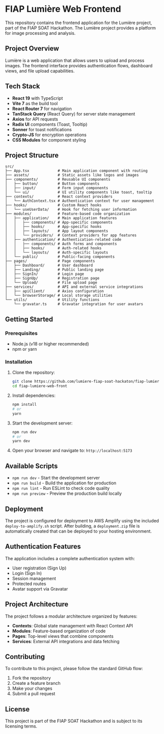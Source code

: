 # FIAP Lumière Web Frontend

This repository contains the frontend application for the Lumière project, part of the FIAP SOAT Hackathon. The Lumière project provides a platform for image processing and analysis.

## Project Overview

Lumière is a web application that allows users to upload and process images. The frontend interface provides authentication flows, dashboard views, and file upload capabilities.

## Tech Stack

- **React 19** with TypeScript
- **Vite 7** as the build tool
- **React Router 7** for navigation
- **TanStack Query** (React Query) for server state management
- **Axios** for API requests
- **Radix UI** components (Toast, Tooltip)
- **Sonner** for toast notifications
- **Crypto-JS** for encryption operations
- **CSS Modules** for component styling

## Project Structure

```
src/
├── App.tsx             # Main application component with routing
├── assets/             # Static assets like logos and images
├── components/         # Reusable UI components
│   ├── button/         # Button components
│   ├── input/          # Form input components
│   └── ui/             # UI utility components like toast, tooltip
├── contexts/           # React context providers
│   └── AuthContext.tsx # Authentication context for user management
├── hooks/              # Custom React hooks
│   └── useUserData/    # Hook for fetching user information
├── modules/            # Feature-based code organization
│   ├── application/    # Main application features
│   │   ├── components/ # App-specific components
│   │   ├── hooks/      # App-specific hooks
│   │   ├── layouts/    # App layout components
│   │   └── providers/  # Context providers for app features
│   ├── authentication/ # Authentication-related code
│   │   ├── components/ # Auth forms and components
│   │   ├── hooks/      # Auth-related hooks
│   │   └── layouts/    # Auth-specific layouts
│   └── public/         # Public-facing components
├── pages/              # Page components
│   ├── Dashboard/      # User dashboard
│   ├── Landing/        # Public landing page
│   ├── SignIn/         # Login page
│   ├── SignUp/         # Registration page
│   └── Upload/         # File upload page
├── services/           # API and external service integrations
│   ├── apiClient/      # Axios configuration
│   └── browserStorage/ # Local storage utilities
└── utils/              # Utility functions
    └── gravatar.ts     # Gravatar integration for user avatars
```

## Getting Started

### Prerequisites

- Node.js (v18 or higher recommended)
- npm or yarn

### Installation

1. Clone the repository:
   ```bash
   git clone https://github.com/lumiere-fiap-soat-hackaton/fiap-lumiere-web-front.git
   cd fiap-lumiere-web-front
   ```

2. Install dependencies:
   ```bash
   npm install
   # or
   yarn
   ```

3. Start the development server:
   ```bash
   npm run dev
   # or
   yarn dev
   ```

4. Open your browser and navigate to: `http://localhost:5173`

## Available Scripts

- `npm run dev` - Start the development server
- `npm run build` - Build the application for production
- `npm run lint` - Run ESLint to check code quality
- `npm run preview` - Preview the production build locally

## Deployment

The project is configured for deployment to AWS Amplify using the included `deploy-to-amplify.sh` script. After building, a `deployment.zip` file is automatically created that can be deployed to your hosting environment.

## Authentication Features

The application includes a complete authentication system with:
- User registration (Sign Up)
- Login (Sign In)
- Session management
- Protected routes
- Avatar support via Gravatar

## Project Architecture

The project follows a modular architecture organized by features:
- **Contexts**: Global state management with React Context API
- **Modules**: Feature-based organization of code
- **Pages**: Top-level views that combine components
- **Services**: External API integrations and data fetching

## Contributing

To contribute to this project, please follow the standard GitHub flow:
1. Fork the repository
2. Create a feature branch
3. Make your changes
4. Submit a pull request

## License

This project is part of the FIAP SOAT Hackathon and is subject to its licensing terms.

